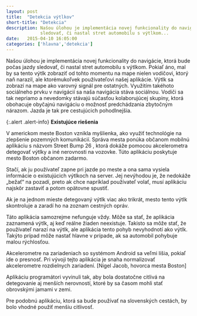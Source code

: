 ```yaml
---
layout: post
title:  "Detekcia výtlkov"
short-title: "Detekcia"
description: Našou úlohou je implementácia novej funkcionality do navigácie, ktorá bude počas jazdy
             sledovať, či nastal stret automobilu s výtlkom...
date:   2015-04-10 16:05:00
categories: ['hlavna','detekcia']
---
```


Našou úlohou je implementácia novej funkcionality do navigácie, ktorá bude počas jazdy
sledovať, či nastal stret automobilu s výtlkom. Pokiaľ áno, mal by sa tento výtlk zobraziť
od tohto momentu na mape nielen vodičovi, ktorý naň narazil, ale ktorémukoľvek
používateľovi našej aplikácie. Výtlk sa zobrazí na mape ako varovný signál pre ostatných.
Využitím takéhoto sociálneho prvku v navigácií sa naša navigácia stáva sociálnou. Vodiči
sa tak nepriamo a nevedomky stávajú súčasťou kolaborujúcej skupiny, ktorá obohacuje
obyčajnú navigáciu o možnosť predchádzania zbytočným nárazom. Jazda je tak pre
cestujúcich pohodlnejšia.

{:.alert .alert-info}
**Existujúce riešenia**

V americkom meste Boston vznikla myšlienka, ako využiť technológie na zlepšenie
pozemných komunikácií. Správa mesta ponúka občanom mobilnú aplikáciu s názvom
Street Bump 26 , ktorá dokáže pomocou akcelerometra detegovať výtlky a iné nerovnosti na
vozovke. Túto aplikáciu poskytuje mesto Boston občanom zadarmo.

Stačí, ak ju používateľ zapne pri jazde po meste a ona sama vysiela informácie
o existujúcich výtlkoch na server. Jej nevýhodou je, že nedokáže „bežať“ na pozadí, preto
ak chce napríklad používateľ volať, musí aplikáciu najskôr zastaviť a potom opätovne
spustiť.

Ak je na jednom mieste detegovaný výtlk viac ako trikrát, mesto tento výtlk skontroluje
a zaradí ho na zoznam cestných opráv.

Táto aplikácia samozrejme nefunguje vždy. Môže sa stať, že aplikácia zaznamená výtlk, aj
keď reálne žiaden neexistuje. Takisto sa môže stať, že používateľ narazí na výtlk, ale
aplikácia tento pohyb nevyhodnotí ako výtlk. Takýto prípad môže nastať hlavne v prípade,
ak sa automobil pohybuje malou rýchlosťou.

Akcelerometre na zariadeniach so systémom Android sa veľmi líšia, pokiaľ ide o presnosť.
Pri vývoji tejto aplikácia je snaha normalizovať akcelerometre rozdielnych zariadení.
[Nigel Jacob, hovorca mesta Boston]

Aplikáciu programátori vyvinuli tak, aby bola dostatočne citlivá na detegovanie aj menších
nerovností, ktoré by sa časom mohli stať obrovskými jamami v zemi.

Pre podobnú aplikáciu, ktorá sa bude používať na slovenských cestách, by bolo vhodné
použiť menšiu citlivosť.